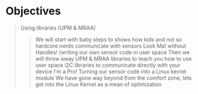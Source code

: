 # Objectives

> Using libraries (UPM & MRAA)</font>
> > We will start with baby steps to shows how kids and not so hardcore nerds communicate with sensors
> Look Ma! without Handles! (writing our own sensor code in user space
> > Then we will throw away UPM & MRAA libraries to teach you how to use user space i2C  libraries to communicate directly with your device
> I'm a Pro! Turning our sensor code into a Linux kernel module
> > We have gone way beyond from the comfort zone, lets get into the Linux Kernel  as a mean of optimization
